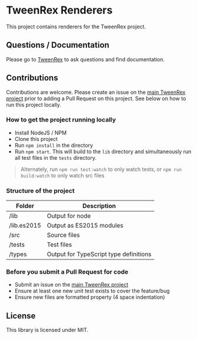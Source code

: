 # TweenRex Renderers

This project contains renderers for the TweenRex project.

## Questions / Documentation
Please go to [TweenRex](https://github.com/tweenrex/tweenrex) to ask questions and find documentation.

## Contributions
Contributions are welcome.  Please create an issue on the [main TweenRex project](https://github.com/tweenrex/tweenrex/issues) prior to adding a Pull Request on this project.  See below on how to run this project locally.

### How to get the project running locally

 - Install NodeJS / NPM
 - Clone this project
 - Run ```npm install``` in the directory
 - Run ```npm start```.  This will build to the ```lib``` directory and simultaneously run all test files in the ```tests``` directory.

 > Alternately, run ```npm run test:watch``` to only watch tests, or ```npm run build:watch``` to only watch src files

### Structure of the project

| Folder | Description |
| --- | --- |
| /lib | Output for node |
| /lib.es2015 | Output as ES2015 modules |
| /src | Source files |
| /tests | Test files |
| /types | Output for TypeScript type definitions |

### Before you submit a Pull Request for code

 - Submit an issue on the [main TweenRex project](https://github.com/tweenrex/tweenrex/issues)
 - Ensure at least one new unit test exists to cover the feature/bug
 - Ensure new files are formatted property (4 space indentation)

## License
This library is licensed under MIT.